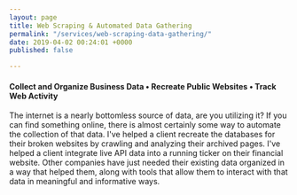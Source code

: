 ```yaml
---
layout: page
title: Web Scraping & Automated Data Gathering
permalink: "/services/web-scraping-data-gathering/"
date: 2019-04-02 00:24:01 +0000
published: false

---
```

#### Collect and Organize Business Data • Recreate Public Websites • Track Web Activity

The internet is a nearly bottomless source of data, are you utilizing it? If you can find something online, there is almost certainly some way to automate the collection of that data. I've helped a client recreate the databases for their broken websites by crawling and analyzing their archived pages. I've helped a client integrate live API data into a running ticker on their financial website. Other companies have just needed their existing data organized in a way that helped them, along with tools that allow them to interact with that data in meaningful and informative ways.